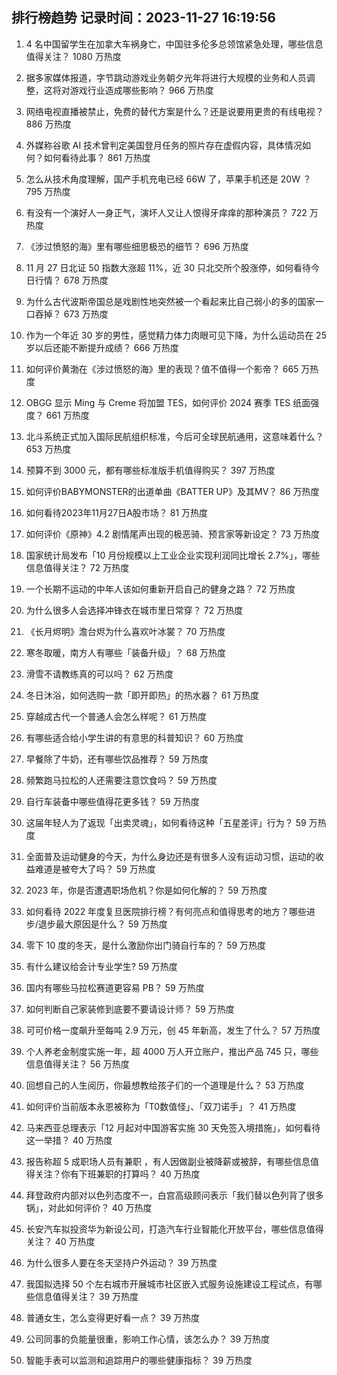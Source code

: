 
## 排行榜趋势 记录时间：2023-11-27 16:19:56
  
  1. 4 名中国留学生在加拿大车祸身亡，中国驻多伦多总领馆紧急处理，哪些信息值得关注？ 1080 万热度
    
  2. 据多家媒体报道，字节跳动游戏业务朝夕光年将进行大规模的业务和人员调整，这将对游戏行业造成哪些影响？ 966 万热度
    
  3. 网络电视直播被禁止，免费的替代方案是什么？还是说要用更贵的有线电视？ 886 万热度
    
  4. 外媒称谷歌 AI 技术曾判定美国登月任务的照片存在虚假内容，具体情况如何？如何看待此事？ 861 万热度
    
  5. 怎么从技术角度理解，国产手机充电已经 66W 了，苹果手机还是 20W ？ 795 万热度
    
  6. 有没有一个演好人一身正气，演坏人又让人恨得牙痒痒的那种演员？ 722 万热度
    
  7. 《涉过愤怒的海》里有哪些细思极恐的细节？ 696 万热度
    
  8. 11 月 27 日北证 50 指数大涨超 11%，近 30 只北交所个股涨停，如何看待今日行情？ 678 万热度
    
  9. 为什么古代波斯帝国总是戏剧性地突然被一个看起来比自己弱小的多的国家一口吞掉？ 673 万热度
    
  10. 作为一个年近 30 岁的男性，感觉精力体力肉眼可见下降，为什么运动员在 25 岁以后还能不断提升成绩？ 666 万热度
    
  11. 如何评价黄渤在《涉过愤怒的海》里的表现？值不值得一个影帝？ 665 万热度
    
  12. OBGG 显示 Ming 与 Creme 将加盟 TES，如何评价 2024 赛季 TES 纸面强度？ 661 万热度
    
  13. 北斗系统正式加入国际民航组织标准，今后可全球民航通用，这意味着什么？ 653 万热度
    
  14. 预算不到 3000 元，都有哪些标准版手机值得购买？ 397 万热度
    
  15. 如何评价BABYMONSTER的出道单曲《BATTER UP》及其MV？ 86 万热度
    
  16. 如何看待2023年11月27日A股市场？ 81 万热度
    
  17. 如何评价《原神》4.2 剧情尾声出现的极恶骑、预言家等新设定？ 73 万热度
    
  18. 国家统计局发布「10 月份规模以上工业企业实现利润同比增长 2.7%」，哪些信息值得关注？ 72 万热度
    
  19. 一个长期不运动的中年人该如何重新开启自己的健身之路？ 72 万热度
    
  20. 为什么很多人会选择冲锋衣在城市里日常穿？ 72 万热度
    
  21. 《长月烬明》澹台烬为什么喜欢叶冰裳？ 70 万热度
    
  22. 寒冬取暖，南方人有哪些「装备升级」？ 68 万热度
    
  23. 滑雪不请教练真的可以吗？ 62 万热度
    
  24. 冬日沐浴，如何选购一款「即开即热」的热水器？ 61 万热度
    
  25. 穿越成古代一个普通人会怎么样呢？ 61 万热度
    
  26. 有哪些适合给小学生讲的有意思的科普知识？ 60 万热度
    
  27. 早餐除了牛奶，还有哪些饮品推荐？ 59 万热度
    
  28. 频繁跑马拉松的人还需要注意饮食吗？ 59 万热度
    
  29. 自行车装备中哪些值得花更多钱？ 59 万热度
    
  30. 这届年轻人为了返现「出卖灵魂」，如何看待这种「五星差评」行为？ 59 万热度
    
  31. 全面普及运动健身的今天，为什么身边还是有很多人没有运动习惯，运动的收益难道是被夸大了吗？ 59 万热度
    
  32. 2023 年，你是否遭遇职场危机？你是如何化解的？ 59 万热度
    
  33. 如何看待 2022 年度复旦医院排行榜？有何亮点和值得思考的地方？哪些进步/退步最大原因是什么？ 59 万热度
    
  34. 零下 10 度的冬天，是什么激励你出门骑自行车的？ 59 万热度
    
  35. 有什么建议给会计专业学生? 59 万热度
    
  36. 国内有哪些马拉松赛道更容易 PB？ 59 万热度
    
  37. 如何判断自己家装修到底要不要请设计师？ 59 万热度
    
  38. 可可价格一度飙升至每吨 2.9 万元，创 45 年新高，发生了什么？ 57 万热度
    
  39. 个人养老金制度实施一年，超 4000 万人开立账户，推出产品 745 只，哪些信息值得关注？ 56 万热度
    
  40. 回想自己的人生阅历，你最想教给孩子们的一个道理是什么？ 53 万热度
    
  41. 如何评价当前版本永恩被称为「T0数值怪」、「双刀诺手」？ 41 万热度
    
  42. 马来西亚总理表示「12 月起对中国游客实施 30 天免签入境措施」，如何看待这一举措？ 40 万热度
    
  43. 报告称超 5 成职场人员有兼职 ，有人因做副业被降薪或被辞，有哪些信息值得关注？你有下班兼职的打算吗？ 40 万热度
    
  44. 拜登政府内部对以色列态度不一，白宫高级顾问表示「我们替以色列背了很多锅」，对此如何评价？ 40 万热度
    
  45. 长安汽车拟投资华为新设公司，打造汽车行业智能化开放平台，哪些信息值得关注？ 40 万热度
    
  46. 为什么很多人要在冬天坚持户外运动？ 39 万热度
    
  47. 我国拟选择 50 个左右城市开展城市社区嵌入式服务设施建设工程试点，有哪些信息值得关注？ 39 万热度
    
  48. 普通女生，怎么变得更好看一点？ 39 万热度
    
  49. 公司同事的负能量很重，影响工作心情，该怎么办？ 39 万热度
    
  50. 智能手表可以监测和追踪用户的哪些健康指标？ 39 万热度
    
